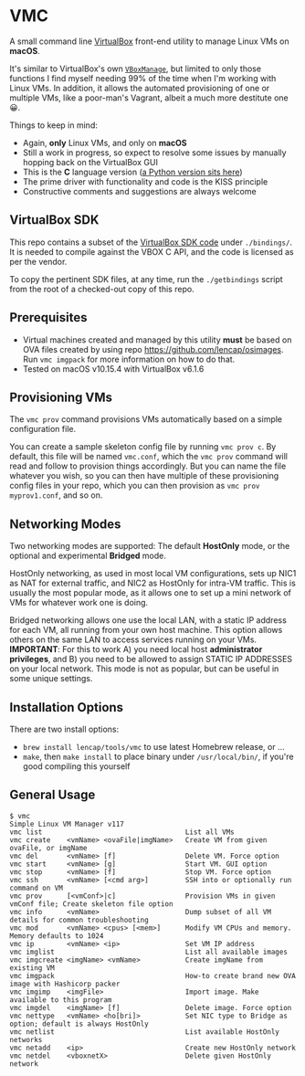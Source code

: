 # VMC
A small command line [VirtualBox](https://www.virtualbox.org/) front-end utility to manage Linux VMs on __macOS__.

It's similar to VirtualBox's own [`VBoxManage`](https://www.virtualbox.org/manual/ch08.html), but limited to only those functions I find myself needing 99% of the time when I'm working with Linux VMs. In addition, it allows the automated provisioning of one or multiple VMs, like a poor-man's Vagrant, albeit a much more destitute one 😀.

Things to keep in mind:

- Again, __only__ Linux VMs, and only on __macOS__
- Still a work in progress, so expect to resolve some issues by manually hopping back on the VirtualBox GUI
- This is the __C__ language version ([a Python version sits here](https://github.com/lencap/vm))
- The prime driver with functionality and code is the KISS principle
- Constructive comments and suggestions are always welcome

## VirtualBox SDK
This repo contains a subset of the [VirtualBox SDK code](https://www.virtualbox.org/wiki/Downloads) under `./bindings/`. It is needed to compile against the VBOX C API, and the code is licensed as per the vendor.

To copy the pertinent SDK files, at any time, run the `./getbindings` script from the root of a checked-out copy of this repo. 

## Prerequisites
* Virtual machines created and managed by this utility __must__ be based on OVA files created by using repo https://github.com/lencap/osimages. Run `vmc imgpack` for more information on how to do that. 
* Tested on macOS v10.15.4 with VirtualBox v6.1.6

## Provisioning VMs
The `vmc prov` command provisions VMs automatically based on a simple configuration file.

You can create a sample skeleton config file by running `vmc prov c`. By default, this file will be named `vmc.conf`, which the `vmc prov` command will read and follow to provision things accordingly. But you can name the file whatever you wish, so you can then have multiple of these provisioning config files in your repo, which you can then provision as `vmc prov myprov1.conf`, and so on.

## Networking Modes
Two networking modes are supported: The default __HostOnly__ mode, or the optional and experimental __Bridged__ mode.

HostOnly networking, as used in most local VM configurations, sets up NIC1 as NAT for external traffic, and NIC2 as HostOnly for intra-VM traffic. This is usually the most popular mode, as it allows one to set up a mini network of VMs for whatever work one is doing.  

Bridged networking allows one use the local LAN, with a static IP address for each VM, all running from your own host machine. This option allows others on the same LAN to access services running on your VMs. __IMPORTANT__: For this to work A) you need local host __administrator privileges__, and B) you need to be allowed to assign STATIC IP ADDRESSES on your local network. This mode is not as popular, but can be useful in some unique settings.

## Installation Options
There are two install options:
- `brew install lencap/tools/vmc` to use latest Homebrew release, or ...
- `make`, then `make install` to place binary under `/usr/local/bin/`, if you're good compiling this yourself

## General Usage
```
$ vmc
Simple Linux VM Manager v117
vmc list                                   List all VMs
vmc create    <vmName> <ovaFile|imgName>   Create VM from given ovaFile, or imgName
vmc del       <vmName> [f]                 Delete VM. Force option
vmc start     <vmName> [g]                 Start VM. GUI option
vmc stop      <vmName> [f]                 Stop VM. Force option
vmc ssh       <vmName> [<cmd arg>]         SSH into or optionally run command on VM
vmc prov      [<vmConf>|c]                 Provision VMs in given vmConf file; Create skeleton file option
vmc info      <vmName>                     Dump subset of all VM details for common troubleshooting
vmc mod       <vmName> <cpus> [<mem>]      Modify VM CPUs and memory. Memory defaults to 1024
vmc ip        <vmName> <ip>                Set VM IP address
vmc imglist                                List all available images
vmc imgcreate <imgName> <vmName>           Create imgName from existing VM
vmc imgpack                                How-to create brand new OVA image with Hashicorp packer
vmc imgimp    <imgFile>                    Import image. Make available to this program
vmc imgdel    <imgName> [f]                Delete image. Force option
vmc nettype   <vmName> <ho[bri]>           Set NIC type to Bridge as option; default is always HostOnly
vmc netlist                                List available HostOnly networks
vmc netadd    <ip>                         Create new HostOnly network
vmc netdel    <vboxnetX>                   Delete given HostOnly network
```
